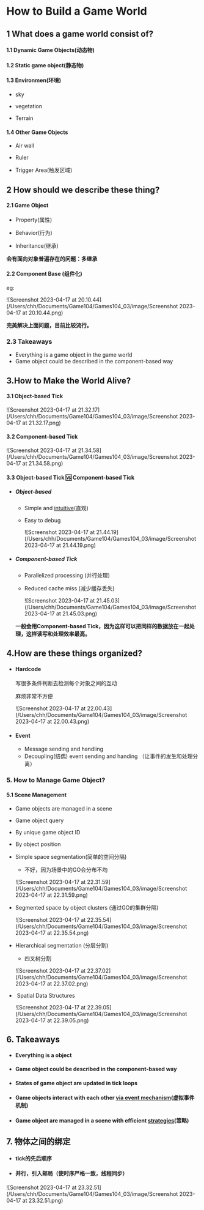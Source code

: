 # How to Build a Game World

## 1 What does a game world consist of?

#### 	1.1 Dynamic Game Objects(动态物)

#### 	1.2 Static game object(静态物)

#### 	1.3 Environmen(环境)

- sky	
- vegetation

- Terrain

#### 	1.4 Other Game Objects

- Air wall

- Ruler

- Trigger Area(触发区域)<!--比如到啦特定地区就会加载地图-->



## 2 How should we describe these thing?

#### 2.1 Game Object

- Property(属性)

- Behavior(行为) <!--类比于面向对象的类-->
-  Inheritance(继承)

**会有面向对象普遍存在的问题：多继承**

#### 2.2 Component Base (组件化)

eg:

![Screenshot 2023-04-17 at 20.10.44](/Users/chh/Documents/Game104/Games104_03/image/Screenshot 2023-04-17 at 20.10.44.png)

**完美解决上面问题，目前比较流行。**



### 2.3 Takeaways

- Everything is a game object  in the game world 
- Game object could be described in the component-based way



## 3.How to Make the World Alive?

#### 3.1 Object-based Tick 

<!--对象动-->

![Screenshot 2023-04-17 at 21.32.17](/Users/chh/Documents/Game104/Games104_03/image/Screenshot 2023-04-17 at 21.32.17.png)

#### 3.2 Component-based Tick

<!--组件动-->

![Screenshot 2023-04-17 at 21.34.58](/Users/chh/Documents/Game104/Games104_03/image/Screenshot 2023-04-17 at 21.34.58.png)

#### 3.3 Object-based Tick 🆚 Component-based Tick

- ##### Object-based

  - Simple and <u>intuitive</u>(直观)

  - Easy to debug

    ![Screenshot 2023-04-17 at 21.44.19](/Users/chh/Documents/Game104/Games104_03/image/Screenshot 2023-04-17 at 21.44.19.png)

- ##### Component-based Tick

  - Parallelized processing (并行处理)

  - Reduced cache miss (减少缓存丢失)

    ![Screenshot 2023-04-17 at 21.45.03](/Users/chh/Documents/Game104/Games104_03/image/Screenshot 2023-04-17 at 21.45.03.png)

  **一般会用Component-based Tick，因为这样可以把同样的数据放在一起处理，这样读写和处理效率最高。**

## 4.How are these things organized?

- #### Hardcode

  写很多条件判断去检测每个对象之间的互动

  麻烦非常不方便

  ![Screenshot 2023-04-17 at 22.00.43](/Users/chh/Documents/Game104/Games104_03/image/Screenshot 2023-04-17 at 22.00.43.png)

- #### Event

  - Message sending and handling
  - Decoupling(结偶) event sending and handing （让事件的发生和处理分离）

### 5. How to Manage Game Object?

#### 	5.1 Scene Management 

- Game objects are managed in a scene

-  Game object query

  - By unique game object ID
  - By object position  

- Simple space segmentation(简单的空间分隔)

  - 不好，因为场景中的GO会分布不均

  ![Screenshot 2023-04-17 at 22.31.59](/Users/chh/Documents/Game104/Games104_03/image/Screenshot 2023-04-17 at 22.31.59.png)

- Segmented space by object clusters (通过GO的集群分隔)

  ![Screenshot 2023-04-17 at 22.35.54](/Users/chh/Documents/Game104/Games104_03/image/Screenshot 2023-04-17 at 22.35.54.png)

- Hierarchical segmentation (分层分割)

  - 四叉树分割

  ![Screenshot 2023-04-17 at 22.37.02](/Users/chh/Documents/Game104/Games104_03/image/Screenshot 2023-04-17 at 22.37.02.png)

- ​	Spatial Data Structures

  ![Screenshot 2023-04-17 at 22.39.05](/Users/chh/Documents/Game104/Games104_03/image/Screenshot 2023-04-17 at 22.39.05.png)

##  6. Takeaways

- ####  Everything is a object

- #### Game object could be described in the component-based way

- #### States of game object are updated in tick loops

- #### Game objects interact with each other <u>via event mechanism</u>(虚拟事件机制)

- #### Game object are managed in a scene with efficient <u>strategies</u>(策略) 

## 7. 物体之间的绑定

- #### 	tick的先后顺序

- #### 并行，引入邮局（使时序严格一致，线程同步）

![Screenshot 2023-04-17 at 23.32.51](/Users/chh/Documents/Game104/Games104_03/image/Screenshot 2023-04-17 at 23.32.51.png)

